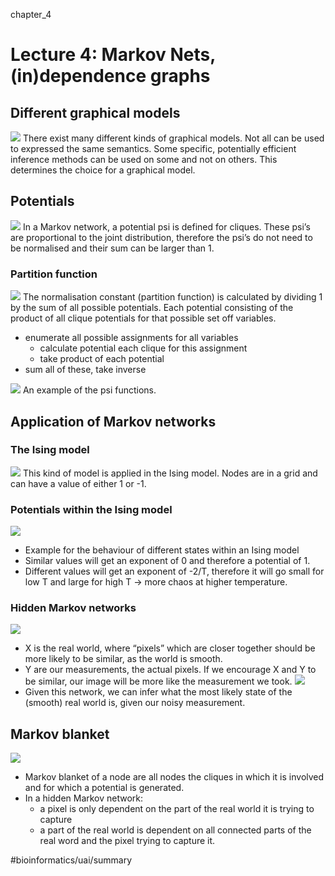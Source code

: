 chapter_4

# Lecture 4: Markov Nets, (in)dependence graphs
## Different graphical models
![](chapter_4/image153.png)
There exist many different kinds of graphical models. Not all can be used to expressed the same semantics. Some specific, potentially efficient inference methods can be used on some and not on others. This determines the choice for a graphical model.

## Potentials
![](chapter_4/image155.png)
In a Markov network, a potential psi is defined for cliques. These psi’s are proportional to the joint distribution, therefore the psi’s do not need to be normalised and their sum can be larger than 1.

### Partition function
![](chapter_4/Screenshot%202022-01-13%20at%2010.53.02.png)
The normalisation constant (partition function) is calculated by dividing 1 by the sum of all possible potentials. Each potential consisting of the product of all clique potentials for that possible set off variables.
* enumerate all possible assignments for all variables
	* calculate potential each clique for this assignment
	* take product of each potential
* sum all of these, take inverse

![](chapter_4/image156.png)
An example of the psi functions.


## Application of Markov networks
### The Ising model
![](chapter_4/image158.png)
This kind of model is applied in the Ising model. Nodes are in a grid and can have a value of either 1 or -1. 

### Potentials within the Ising model
![](chapter_4/image159.png)
* Example for the behaviour of different states within an Ising model
* Similar values will get an exponent of 0 and therefore a potential of 1.
* Different values will get an exponent of -2/T, therefore it will go small for low T and large for high T -> more chaos at higher temperature.


### Hidden Markov networks
![](chapter_4/image160.png)
* X is the real world, where “pixels” which are closer together should be more likely to be similar, as the world is smooth.
* Y are our measurements, the actual pixels. If we encourage X and Y to be similar, our image will be more like the measurement we took.
![](chapter_4/image161.png)
* Given this network, we can infer what the most likely state of the (smooth) real world is, given our noisy measurement.

## Markov blanket
![](chapter_4/image164.png)
* Markov blanket of a node are all nodes the cliques in which it is involved and for which a potential is generated.
* In a hidden Markov network:
	* a pixel is only dependent on the part of the real world it is trying to capture
	* a part of the real world is dependent on all connected parts of the real word and the pixel trying to capture it.


#bioinformatics/uai/summary